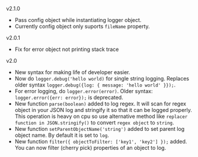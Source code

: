 v2.1.0
- Pass config object while instantiating logger object.
- Currently config object only suports `fileName` property.

v2.0.1
- Fix for error object not printing stack trace

v2.0


- New syntax for making life of developer easier.
- Now do `logger.debug('hello world)` for single string logging. Replaces older syntax `logger.debug({log: { message: 'hello world' }});`.
- For error logging, do `logger.error(error)`. Older syntax: `logger.error({err: error});` is deprecated.
- New function `parse(boolean)` added to log regex. It will scan for regex object in your JSON log and stringify it so that it can be logged properly. This operation is heavy on cpu so use alternative method like `replacer function in JSON.stringify()` to convert `regex object` to `string`.
- New function `setParentObjectName('string')` added to set parent log object name. By default it is set to `log`.
- New function `filter({ objectToFilter: ['key1', 'key2'] });` added. You can now filter (cherry pick) properties of an object to log.